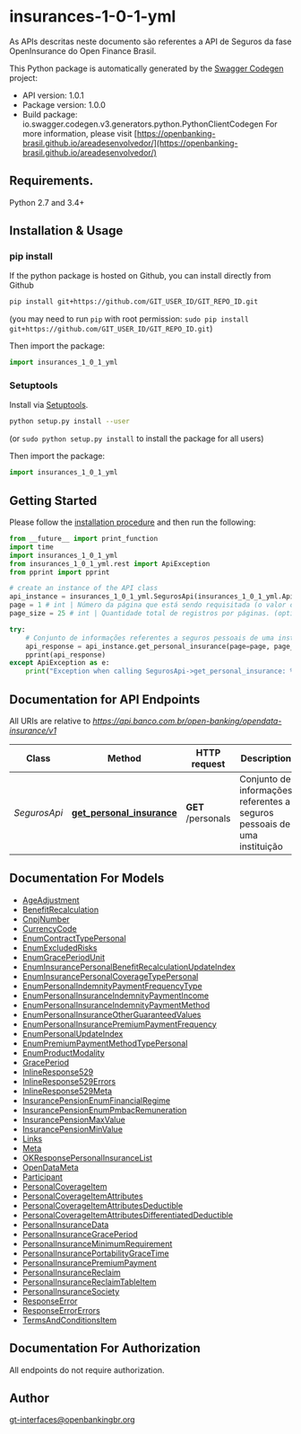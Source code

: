 # insurances-1-0-1-yml
As APIs descritas neste documento são referentes a API de Seguros da fase OpenInsurance do Open Finance Brasil. 

This Python package is automatically generated by the [Swagger Codegen](https://github.com/swagger-api/swagger-codegen) project:

- API version: 1.0.1
- Package version: 1.0.0
- Build package: io.swagger.codegen.v3.generators.python.PythonClientCodegen
For more information, please visit [https://openbanking-brasil.github.io/areadesenvolvedor/](https://openbanking-brasil.github.io/areadesenvolvedor/)

## Requirements.

Python 2.7 and 3.4+

## Installation & Usage
### pip install

If the python package is hosted on Github, you can install directly from Github

```sh
pip install git+https://github.com/GIT_USER_ID/GIT_REPO_ID.git
```
(you may need to run `pip` with root permission: `sudo pip install git+https://github.com/GIT_USER_ID/GIT_REPO_ID.git`)

Then import the package:
```python
import insurances_1_0_1_yml 
```

### Setuptools

Install via [Setuptools](http://pypi.python.org/pypi/setuptools).

```sh
python setup.py install --user
```
(or `sudo python setup.py install` to install the package for all users)

Then import the package:
```python
import insurances_1_0_1_yml
```

## Getting Started

Please follow the [installation procedure](#installation--usage) and then run the following:

```python
from __future__ import print_function
import time
import insurances_1_0_1_yml
from insurances_1_0_1_yml.rest import ApiException
from pprint import pprint

# create an instance of the API class
api_instance = insurances_1_0_1_yml.SegurosApi(insurances_1_0_1_yml.ApiClient(configuration))
page = 1 # int | Número da página que está sendo requisitada (o valor da primeira página é 1). (optional) (default to 1)
page_size = 25 # int | Quantidade total de registros por páginas. (optional) (default to 25)

try:
    # Conjunto de informações referentes a seguros pessoais de uma instituição
    api_response = api_instance.get_personal_insurance(page=page, page_size=page_size)
    pprint(api_response)
except ApiException as e:
    print("Exception when calling SegurosApi->get_personal_insurance: %s\n" % e)
```

## Documentation for API Endpoints

All URIs are relative to *https://api.banco.com.br/open-banking/opendata-insurance/v1*

Class | Method | HTTP request | Description
------------ | ------------- | ------------- | -------------
*SegurosApi* | [**get_personal_insurance**](docs/SegurosApi.md#get_personal_insurance) | **GET** /personals | Conjunto de informações referentes a seguros pessoais de uma instituição

## Documentation For Models

 - [AgeAdjustment](docs/AgeAdjustment.md)
 - [BenefitRecalculation](docs/BenefitRecalculation.md)
 - [CnpjNumber](docs/CnpjNumber.md)
 - [CurrencyCode](docs/CurrencyCode.md)
 - [EnumContractTypePersonal](docs/EnumContractTypePersonal.md)
 - [EnumExcludedRisks](docs/EnumExcludedRisks.md)
 - [EnumGracePeriodUnit](docs/EnumGracePeriodUnit.md)
 - [EnumInsurancePersonalBenefitRecalculationUpdateIndex](docs/EnumInsurancePersonalBenefitRecalculationUpdateIndex.md)
 - [EnumInsurancePersonalCoverageTypePersonal](docs/EnumInsurancePersonalCoverageTypePersonal.md)
 - [EnumPersonalIndemnityPaymentFrequencyType](docs/EnumPersonalIndemnityPaymentFrequencyType.md)
 - [EnumPersonalInsuranceIndemnityPaymentIncome](docs/EnumPersonalInsuranceIndemnityPaymentIncome.md)
 - [EnumPersonalInsuranceIndemnityPaymentMethod](docs/EnumPersonalInsuranceIndemnityPaymentMethod.md)
 - [EnumPersonalInsuranceOtherGuaranteedValues](docs/EnumPersonalInsuranceOtherGuaranteedValues.md)
 - [EnumPersonalInsurancePremiumPaymentFrequency](docs/EnumPersonalInsurancePremiumPaymentFrequency.md)
 - [EnumPersonalUpdateIndex](docs/EnumPersonalUpdateIndex.md)
 - [EnumPremiumPaymentMethodTypePersonal](docs/EnumPremiumPaymentMethodTypePersonal.md)
 - [EnumProductModality](docs/EnumProductModality.md)
 - [GracePeriod](docs/GracePeriod.md)
 - [InlineResponse529](docs/InlineResponse529.md)
 - [InlineResponse529Errors](docs/InlineResponse529Errors.md)
 - [InlineResponse529Meta](docs/InlineResponse529Meta.md)
 - [InsurancePensionEnumFinancialRegime](docs/InsurancePensionEnumFinancialRegime.md)
 - [InsurancePensionEnumPmbacRemuneration](docs/InsurancePensionEnumPmbacRemuneration.md)
 - [InsurancePensionMaxValue](docs/InsurancePensionMaxValue.md)
 - [InsurancePensionMinValue](docs/InsurancePensionMinValue.md)
 - [Links](docs/Links.md)
 - [Meta](docs/Meta.md)
 - [OKResponsePersonalInsuranceList](docs/OKResponsePersonalInsuranceList.md)
 - [OpenDataMeta](docs/OpenDataMeta.md)
 - [Participant](docs/Participant.md)
 - [PersonalCoverageItem](docs/PersonalCoverageItem.md)
 - [PersonalCoverageItemAttributes](docs/PersonalCoverageItemAttributes.md)
 - [PersonalCoverageItemAttributesDeductible](docs/PersonalCoverageItemAttributesDeductible.md)
 - [PersonalCoverageItemAttributesDifferentiatedDeductible](docs/PersonalCoverageItemAttributesDifferentiatedDeductible.md)
 - [PersonalInsuranceData](docs/PersonalInsuranceData.md)
 - [PersonalInsuranceGracePeriod](docs/PersonalInsuranceGracePeriod.md)
 - [PersonalInsuranceMinimumRequirement](docs/PersonalInsuranceMinimumRequirement.md)
 - [PersonalInsurancePortabilityGraceTime](docs/PersonalInsurancePortabilityGraceTime.md)
 - [PersonalInsurancePremiumPayment](docs/PersonalInsurancePremiumPayment.md)
 - [PersonalInsuranceReclaim](docs/PersonalInsuranceReclaim.md)
 - [PersonalInsuranceReclaimTableItem](docs/PersonalInsuranceReclaimTableItem.md)
 - [PersonalInsuranceSociety](docs/PersonalInsuranceSociety.md)
 - [ResponseError](docs/ResponseError.md)
 - [ResponseErrorErrors](docs/ResponseErrorErrors.md)
 - [TermsAndConditionsItem](docs/TermsAndConditionsItem.md)

## Documentation For Authorization

 All endpoints do not require authorization.


## Author

gt-interfaces@openbankingbr.org
